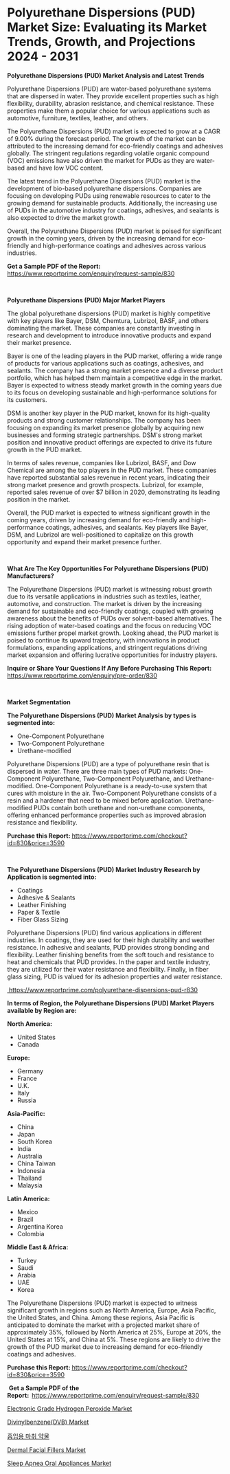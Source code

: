 <p><h1>Polyurethane Dispersions (PUD) Market Size: Evaluating its Market Trends, Growth, and Projections 2024 - 2031</h1></p><p><strong>Polyurethane Dispersions (PUD) Market Analysis and Latest Trends</strong></p>
<p><p>Polyurethane Dispersions (PUD) are water-based polyurethane systems that are dispersed in water. They provide excellent properties such as high flexibility, durability, abrasion resistance, and chemical resistance. These properties make them a popular choice for various applications such as automotive, furniture, textiles, leather, and others.</p><p>The Polyurethane Dispersions (PUD) market is expected to grow at a CAGR of 9.00% during the forecast period. The growth of the market can be attributed to the increasing demand for eco-friendly coatings and adhesives globally. The stringent regulations regarding volatile organic compound (VOC) emissions have also driven the market for PUDs as they are water-based and have low VOC content.</p><p>The latest trend in the Polyurethane Dispersions (PUD) market is the development of bio-based polyurethane dispersions. Companies are focusing on developing PUDs using renewable resources to cater to the growing demand for sustainable products. Additionally, the increasing use of PUDs in the automotive industry for coatings, adhesives, and sealants is also expected to drive the market growth.</p><p>Overall, the Polyurethane Dispersions (PUD) market is poised for significant growth in the coming years, driven by the increasing demand for eco-friendly and high-performance coatings and adhesives across various industries.</p></p>
<p><strong>Get a Sample PDF of the Report:&nbsp;</strong> <a href="https://www.reportprime.com/enquiry/request-sample/830">https://www.reportprime.com/enquiry/request-sample/830</a></p>
<p>&nbsp;</p>
<p><strong>Polyurethane Dispersions (PUD) Major Market Players</strong></p>
<p><p>The global polyurethane dispersions (PUD) market is highly competitive with key players like Bayer, DSM, Chemtura, Lubrizol, BASF, and others dominating the market. These companies are constantly investing in research and development to introduce innovative products and expand their market presence.</p><p>Bayer is one of the leading players in the PUD market, offering a wide range of products for various applications such as coatings, adhesives, and sealants. The company has a strong market presence and a diverse product portfolio, which has helped them maintain a competitive edge in the market. Bayer is expected to witness steady market growth in the coming years due to its focus on developing sustainable and high-performance solutions for its customers.</p><p>DSM is another key player in the PUD market, known for its high-quality products and strong customer relationships. The company has been focusing on expanding its market presence globally by acquiring new businesses and forming strategic partnerships. DSM's strong market position and innovative product offerings are expected to drive its future growth in the PUD market.</p><p>In terms of sales revenue, companies like Lubrizol, BASF, and Dow Chemical are among the top players in the PUD market. These companies have reported substantial sales revenue in recent years, indicating their strong market presence and growth prospects. Lubrizol, for example, reported sales revenue of over $7 billion in 2020, demonstrating its leading position in the market.</p><p>Overall, the PUD market is expected to witness significant growth in the coming years, driven by increasing demand for eco-friendly and high-performance coatings, adhesives, and sealants. Key players like Bayer, DSM, and Lubrizol are well-positioned to capitalize on this growth opportunity and expand their market presence further.</p></p>
<p>&nbsp;</p>
<p><strong>What Are The Key Opportunities For Polyurethane Dispersions (PUD) Manufacturers?</strong></p>
<p><p>The Polyurethane Dispersions (PUD) market is witnessing robust growth due to its versatile applications in industries such as textiles, leather, automotive, and construction. The market is driven by the increasing demand for sustainable and eco-friendly coatings, coupled with growing awareness about the benefits of PUDs over solvent-based alternatives. The rising adoption of water-based coatings and the focus on reducing VOC emissions further propel market growth. Looking ahead, the PUD market is poised to continue its upward trajectory, with innovations in product formulations, expanding applications, and stringent regulations driving market expansion and offering lucrative opportunities for industry players.</p></p>
<p><strong>Inquire or Share Your Questions If Any Before Purchasing This Report:</strong> <a href="https://www.reportprime.com/enquiry/pre-order/830">https://www.reportprime.com/enquiry/pre-order/830</a></p>
<p>&nbsp;</p>
<p><strong>Market Segmentation</strong></p>
<p><strong>The Polyurethane Dispersions (PUD) Market Analysis by types is segmented into:</strong></p>
<p><ul><li>One-Component Polyurethane</li><li>Two-Component Polyurethane</li><li>Urethane-modified</li></ul></p>
<p><p>Polyurethane Dispersions (PUD) are a type of polyurethane resin that is dispersed in water. There are three main types of PUD markets: One-Component Polyurethane, Two-Component Polyurethane, and Urethane-modified. One-Component Polyurethane is a ready-to-use system that cures with moisture in the air. Two-Component Polyurethane consists of a resin and a hardener that need to be mixed before application. Urethane-modified PUDs contain both urethane and non-urethane components, offering enhanced performance properties such as improved abrasion resistance and flexibility.</p></p>
<p><strong>Purchase this Report:&nbsp;</strong><a href="https://www.reportprime.com/checkout?id=830&price=3590">https://www.reportprime.com/checkout?id=830&price=3590</a></p>
<p>&nbsp;</p>
<p><strong>The Polyurethane Dispersions (PUD) Market Industry Research by Application is segmented into:</strong></p>
<p><ul><li>Coatings</li><li>Adhesive & Sealants</li><li>Leather Finishing</li><li>Paper & Textile</li><li>Fiber Glass Sizing</li></ul></p>
<p><p>Polyurethane Dispersions (PUD) find various applications in different industries. In coatings, they are used for their high durability and weather resistance. In adhesive and sealants, PUD provides strong bonding and flexibility. Leather finishing benefits from the soft touch and resistance to heat and chemicals that PUD provides. In the paper and textile industry, they are utilized for their water resistance and flexibility. Finally, in fiber glass sizing, PUD is valued for its adhesion properties and water resistance.</p></p>
<p><a href="https://www.reportprime.com/polyurethane-dispersions-pud-r830">&nbsp;https://www.reportprime.com/polyurethane-dispersions-pud-r830</a></p>
<p><strong>In terms of Region, the Polyurethane Dispersions (PUD) Market Players available by Region are:</strong></p>
<p>
    <p> <strong> North America: </strong>
        <ul>
            <li>United States</li>
            <li>Canada</li>
        </ul>
        </p> 
    <p> <strong> Europe: </strong>
        <ul>
            <li>Germany</li>
            <li>France</li>
            <li>U.K.</li>
            <li>Italy</li>
            <li>Russia</li>
        </ul>
        </p> 
    <p> <strong> Asia-Pacific: </strong>
        <ul>
            <li>China</li>
            <li>Japan</li>
            <li>South Korea</li>
            <li>India</li>
            <li>Australia</li>
            <li>China Taiwan</li>
            <li>Indonesia</li>
            <li>Thailand</li>
            <li>Malaysia</li>
        </ul>
        </p> 
    <p> <strong> Latin America: </strong>
        <ul>
            <li>Mexico</li>
            <li>Brazil</li>
            <li>Argentina Korea</li>
            <li>Colombia</li>
        </ul>
        </p> 
    <p> <strong> Middle East & Africa: </strong>
        <ul>
            <li>Turkey</li>
            <li>Saudi</li>
            <li>Arabia</li>
            <li>UAE</li>
            <li>Korea</li>
        </ul>
    </p>
    </p>
<p><p>The Polyurethane Dispersions (PUD) market is expected to witness significant growth in regions such as North America, Europe, Asia Pacific, the United States, and China. Among these regions, Asia Pacific is anticipated to dominate the market with a projected market share of approximately 35%, followed by North America at 25%, Europe at 20%, the United States at 15%, and China at 5%. These regions are likely to drive the growth of the PUD market due to increasing demand for eco-friendly coatings and adhesives.</p></p>
<p><strong>Purchase this Report: </strong><a href="https://www.reportprime.com/checkout?id=830&price=3590">https://www.reportprime.com/checkout?id=830&price=3590</a></p>
<p>&nbsp;<strong>Get a Sample PDF of the Report:&nbsp;&nbsp;</strong><a href="https://www.reportprime.com/enquiry/request-sample/830">https://www.reportprime.com/enquiry/request-sample/830</a></p>
<p><strong></strong></p>
<p><p><a href="https://github.com/marloy8/Market-Research-Report-List-5/blob/main/electronic-grade-hydrogen-peroxide-market.md">Electronic Grade Hydrogen Peroxide Market</a></p><p><a href="https://github.com/WillieWoodard/Market-Research-Report-List-6/blob/main/divinylbenzenedvb-market.md">Divinylbenzene(DVB) Market</a></p><p><a href="https://github.com/WilburKihn5676/Market-Research-Report-List-3/blob/main/1363833101679.md">흡입용 마취 약물</a></p><p><a href="https://medium.com/@woods76241/dermal-facial-fillers-market-emerging-trends-and-future-prospects-for-period-from-2024-to-2031-bba90c398c94">Dermal Facial Fillers Market</a></p><p><a href="https://medium.com/@judypierce2022/global-sleep-apnea-oral-appliances-market-focus-on-application-end-use-industry-type-equipment-b5b0866f32c4">Sleep Apnea Oral Appliances Market</a></p></p>